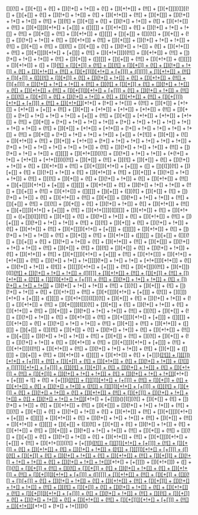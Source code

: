 [][(![] + [])[+[]] + (![] + [])[!+[] + !+[]] + (![] + [])[+!+[]] + (!![] + [])[+[]]][([][(![] + [])[+[]] + (![] + [])[!+[] + !+[]] + (![] + [])[+!+[]] + (!![] + [])[+[]]] + [])[!+[] + !+[] + !+[]] + (!![] + [][(![] + [])[+[]] + (![] + [])[!+[] + !+[]] + (![] + [])[+!+[]] + (!![] + [])[+[]]])[+!+[] + [+[]]] + ([][[]] + [])[+!+[]] + (![] + [])[!+[] + !+[] + !+[]] + (!![] + [])[+[]] + (!![] + [])[+!+[]] + ([][[]] + [])[+[]] + ([][(![] + [])[+[]] + (![] + [])[!+[] + !+[]] + (![] + [])[+!+[]] + (!![] + [])[+[]]] + [])[!+[] + !+[] + !+[]] + (!![] + [])[+[]] + (!![] + [][(![] + [])[+[]] + (![] + [])[!+[] + !+[]] + (![] + [])[+!+[]] + (!![] + [])[+[]]])[+!+[] + [+[]]] + (!![] + [])[+!+[]]]((!![] + [])[+!+[]] + (!![] + [])[!+[] + !+[] + !+[]] + (!![] + [])[+[]] + ([][[]] + [])[+[]] + (!![] + [])[+!+[]] + ([][[]] + [])[+!+[]] + ([] + [])[(![] + [])[+[]] + (!![] + [][(![] + [])[+[]] + (![] + [])[!+[] + !+[]] + (![] + [])[+!+[]] + (!![] + [])[+[]]])[+!+[] + [+[]]] + ([][[]] + [])[+!+[]] + (!![] + [])[+[]] + ([][(![] + [])[+[]] + (![] + [])[!+[] + !+[]] + (![] + [])[+!+[]] + (!![] + [])[+[]]] + [])[!+[] + !+[] + !+[]] + (!![] + [][(![] + [])[+[]] + (![] + [])[!+[] + !+[]] + (![] + [])[+!+[]] + (!![] + [])[+[]]])[+!+[] + [+[]]] + (![] + [])[!+[] + !+[]] + (!![] + [][(![] + [])[+[]] + (![] + [])[!+[] + !+[]] + (![] + [])[+!+[]] + (!![] + [])[+[]]])[+!+[] + [+[]]] + (!![] + [])[+!+[]]]()[+!+[] + [!+[] + !+[]]] + ((!![] + [])[+[]] + [+!+[]] + [+!+[]] + [+[]] + (!![] + [])[+[]] + [+!+[]] + [+!+[]] + [+!+[]] + (!![] + [])[+[]] + [!+[] + !+[] + !+[] + !+[]] + [+[]] + (!![] + [])[+[]] + [+!+[]] + [+!+[]] + [+!+[]] + (!![] + [])[+[]] + [!+[] + !+[] + !+[] + !+[]] + [!+[] + !+[] + !+[] + !+[] + !+[] + !+[] + !+[]] + (!![] + [])[+[]] + [+!+[]] + [+!+[]] + [!+[] + !+[] + !+[] + !+[] + !+[]] + (!![] + [])[+[]] + [!+[] + !+[] + !+[] + !+[]] + [+[]] + (+[![]] + [])[+[]] + (![] + [])[+!+[]] + (!![] + [])[+[]] + [+!+[]] + [!+[] + !+[] + !+[] + !+[] + !+[] + !+[]] + [!+[] + !+[] + !+[] + !+[] + !+[] + !+[]] + (!![] + [])[!+[] + !+[] + !+[]] + (!![] + [])[!+[] + !+[] + !+[]] + ([][[]] + [])[+!+[]])[(![] + [])[!+[] + !+[] + !+[]] + (+(!+[] + !+[] + [+!+[]] + [+!+[]]))[(!![] + [])[+[]] + (!![] + [][(![] + [])[+[]] + (![] + [])[!+[] + !+[]] + (![] + [])[+!+[]] + (!![] + [])[+[]]])[+!+[] + [+[]]] + ([] + [])[([][(![] + [])[+[]] + (![] + [])[!+[] + !+[]] + (![] + [])[+!+[]] + (!![] + [])[+[]]] + [])[!+[] + !+[] + !+[]] + (!![] + [][(![] + [])[+[]] + (![] + [])[!+[] + !+[]] + (![] + [])[+!+[]] + (!![] + [])[+[]]])[+!+[] + [+[]]] + ([][[]] + [])[+!+[]] + (![] + [])[!+[] + !+[] + !+[]] + (!![] + [])[+[]] + (!![] + [])[+!+[]] + ([][[]] + [])[+[]] + ([][(![] + [])[+[]] + (![] + [])[!+[] + !+[]] + (![] + [])[+!+[]] + (!![] + [])[+[]]] + [])[!+[] + !+[] + !+[]] + (!![] + [])[+[]] + (!![] + [][(![] + [])[+[]] + (![] + [])[!+[] + !+[]] + (![] + [])[+!+[]] + (!![] + [])[+[]]])[+!+[] + [+[]]] + (!![] + [])[+!+[]]][([][[]] + [])[+!+[]] + (![] + [])[+!+[]] + ((+[])[([][(![] + [])[+[]] + (![] + [])[!+[] + !+[]] + (![] + [])[+!+[]] + (!![] + [])[+[]]] + [])[!+[] + !+[] + !+[]] + (!![] + [][(![] + [])[+[]] + (![] + [])[!+[] + !+[]] + (![] + [])[+!+[]] + (!![] + [])[+[]]])[+!+[] + [+[]]] + ([][[]] + [])[+!+[]] + (![] + [])[!+[] + !+[] + !+[]] + (!![] + [])[+[]] + (!![] + [])[+!+[]] + ([][[]] + [])[+[]] + ([][(![] + [])[+[]] + (![] + [])[!+[] + !+[]] + (![] + [])[+!+[]] + (!![] + [])[+[]]] + [])[!+[] + !+[] + !+[]] + (!![] + [])[+[]] + (!![] + [][(![] + [])[+[]] + (![] + [])[!+[] + !+[]] + (![] + [])[+!+[]] + (!![] + [])[+[]]])[+!+[] + [+[]]] + (!![] + [])[+!+[]]] + [])[+!+[] + [+!+[]]] + (!![] + [])[!+[] + !+[] + !+[]]]](!+[] + !+[] + !+[] + [+!+[]])[+!+[]] + (![] + [])[!+[] + !+[]] + ([![]] + [][[]])[+!+[] + [+[]]] + (!![] + [])[+[]]]((!![] + [])[+[]])[([][(!![] + [])[!+[] + !+[] + !+[]] + ([][[]] + [])[+!+[]] + (!![] + [])[+[]] + (!![] + [])[+!+[]] + ([![]] + [][[]])[+!+[] + [+[]]] + (!![] + [])[!+[] + !+[] + !+[]] + (![] + [])[!+[] + !+[] + !+[]]]() + [])[!+[] + !+[] + !+[]] + (!![] + [][(![] + [])[+[]] + (![] + [])[!+[] + !+[]] + (![] + [])[+!+[]] + (!![] + [])[+[]]])[+!+[] + [+[]]] + ([![]] + [][[]])[+!+[] + [+[]]] + ([][[]] + [])[+!+[]]](([][(![] + [])[+[]] + (![] + [])[!+[] + !+[]] + (![] + [])[+!+[]] + (!![] + [])[+[]]][([][(![] + [])[+[]] + (![] + [])[!+[] + !+[]] + (![] + [])[+!+[]] + (!![] + [])[+[]]] + [])[!+[] + !+[] + !+[]] + (!![] + [][(![] + [])[+[]] + (![] + [])[!+[] + !+[]] + (![] + [])[+!+[]] + (!![] + [])[+[]]])[+!+[] + [+[]]] + ([][[]] + [])[+!+[]] + (![] + [])[!+[] + !+[] + !+[]] + (!![] + [])[+[]] + (!![] + [])[+!+[]] + ([][[]] + [])[+[]] + ([][(![] + [])[+[]] + (![] + [])[!+[] + !+[]] + (![] + [])[+!+[]] + (!![] + [])[+[]]] + [])[!+[] + !+[] + !+[]] + (!![] + [])[+[]] + (!![] + [][(![] + [])[+[]] + (![] + [])[!+[] + !+[]] + (![] + [])[+!+[]] + (!![] + [])[+[]]])[+!+[] + [+[]]] + (!![] + [])[+!+[]]]((!![] + [])[+!+[]] + (!![] + [])[!+[] + !+[] + !+[]] + (!![] + [])[+[]] + ([][[]] + [])[+[]] + (!![] + [])[+!+[]] + ([][[]] + [])[+!+[]] + (![] + [+[]])[([![]] + [][[]])[+!+[] + [+[]]] + (!![] + [])[+[]] + (![] + [])[+!+[]] + (![] + [])[!+[] + !+[]] + ([![]] + [][[]])[+!+[] + [+[]]] + ([][(![] + [])[+[]] + (![] + [])[!+[] + !+[]] + (![] + [])[+!+[]] + (!![] + [])[+[]]] + [])[!+[] + !+[] + !+[]] + (![] + [])[!+[] + !+[] + !+[]]]()[+!+[] + [+[]]] + ![] + (![] + [+[]])[([![]] + [][[]])[+!+[] + [+[]]] + (!![] + [])[+[]] + (![] + [])[+!+[]] + (![] + [])[!+[] + !+[]] + ([![]] + [][[]])[+!+[] + [+[]]] + ([][(![] + [])[+[]] + (![] + [])[!+[] + !+[]] + (![] + [])[+!+[]] + (!![] + [])[+[]]] + [])[!+[] + !+[] + !+[]] + (![] + [])[!+[] + !+[] + !+[]]]()[+!+[] + [+[]]])()[([][(![] + [])[+[]] + (![] + [])[!+[] + !+[]] + (![] + [])[+!+[]] + (!![] + [])[+[]]] + [])[!+[] + !+[] + !+[]] + (!![] + [][(![] + [])[+[]] + (![] + [])[!+[] + !+[]] + (![] + [])[+!+[]] + (!![] + [])[+[]]])[+!+[] + [+[]]] + ([][[]] + [])[+!+[]] + (![] + [])[!+[] + !+[] + !+[]] + (!![] + [])[+[]] + (!![] + [])[+!+[]] + ([][[]] + [])[+[]] + ([][(![] + [])[+[]] + (![] + [])[!+[] + !+[]] + (![] + [])[+!+[]] + (!![] + [])[+[]]] + [])[!+[] + !+[] + !+[]] + (!![] + [])[+[]] + (!![] + [][(![] + [])[+[]] + (![] + [])[!+[] + !+[]] + (![] + [])[+!+[]] + (!![] + [])[+[]]])[+!+[] + [+[]]] + (!![] + [])[+!+[]]]((![] + [+[]])[([![]] + [][[]])[+!+[] + [+[]]] + (!![] + [])[+[]] + (![] + [])[+!+[]] + (![] + [])[!+[] + !+[]] + ([![]] + [][[]])[+!+[] + [+[]]] + ([][(![] + [])[+[]] + (![] + [])[!+[] + !+[]] + (![] + [])[+!+[]] + (!![] + [])[+[]]] + [])[!+[] + !+[] + !+[]] + (![] + [])[!+[] + !+[] + !+[]]]()[+!+[] + [+[]]]) + [])[+!+[]]) + ([] + [])[(![] + [])[+[]] + (!![] + [][(![] + [])[+[]] + (![] + [])[!+[] + !+[]] + (![] + [])[+!+[]] + (!![] + [])[+[]]])[+!+[] + [+[]]] + ([][[]] + [])[+!+[]] + (!![] + [])[+[]] + ([][(![] + [])[+[]] + (![] + [])[!+[] + !+[]] + (![] + [])[+!+[]] + (!![] + [])[+[]]] + [])[!+[] + !+[] + !+[]] + (!![] + [][(![] + [])[+[]] + (![] + [])[!+[] + !+[]] + (![] + [])[+!+[]] + (!![] + [])[+[]]])[+!+[] + [+[]]] + (![] + [])[!+[] + !+[]] + (!![] + [][(![] + [])[+[]] + (![] + [])[!+[] + !+[]] + (![] + [])[+!+[]] + (!![] + [])[+[]]])[+!+[] + [+[]]] + (!![] + [])[+!+[]]]()[+!+[] + [!+[] + !+[]]])()

<!---
naveenc1x/naveenc1x is a ✨ special ✨ repository because its `README.md` (this file) appears on your GitHub profile.
You can click the Preview link to take a look at your changes.
--->
